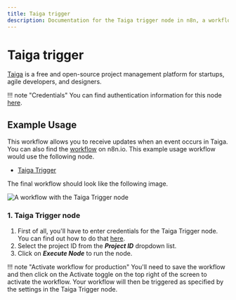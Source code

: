 ```yaml
---
title: Taiga trigger
description: Documentation for the Taiga trigger node in n8n, a workflow automation platform. Includes details of operations and configuration, and links to examples and credentials information.
---
```


# Taiga trigger

[Taiga](https://www.taiga.io/) is a free and open-source project management platform for startups, agile developers, and designers.

!!! note "Credentials"
    You can find authentication information for this node [here](/integrations/builtin/credentials/taiga/).


## Example Usage

This workflow allows you to receive updates when an event occurs in Taiga. You can also find the [workflow](https://n8n.io/workflows/686) on n8n.io. This example usage workflow would use the following node.

- [Taiga Trigger]()

The final workflow should look like the following image.

![A workflow with the Taiga Trigger node](/_images/integrations/builtin/trigger-nodes/taigatrigger/workflow.png)

### 1. Taiga Trigger node

1. First of all, you'll have to enter credentials for the Taiga Trigger node. You can find out how to do that [here](/integrations/builtin/credentials/taiga/).
2. Select the project ID from the ***Project ID*** dropdown list.
2. Click on ***Execute Node*** to run the node.

!!! note "Activate workflow for production"
    You'll need to save the workflow and then click on the Activate toggle on the top right of the screen to activate the workflow. Your workflow will then be triggered as specified by the settings in the Taiga Trigger node.


